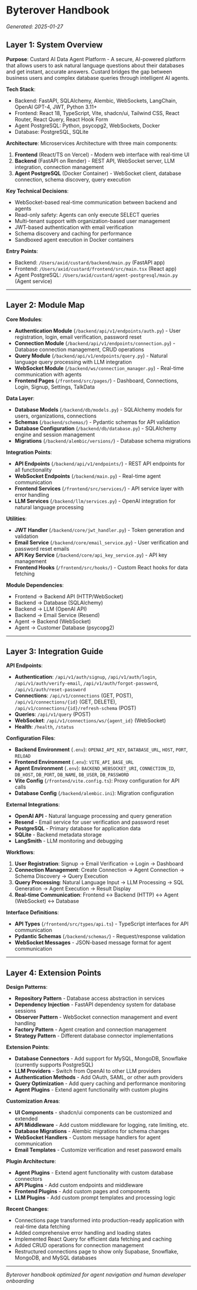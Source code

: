 # Byterover Handbook

*Generated: 2025-01-27*

## Layer 1: System Overview

**Purpose**: Custard AI Data Agent Platform - A secure, AI-powered platform that allows users to ask natural language questions about their databases and get instant, accurate answers. Custard bridges the gap between business users and complex database queries through intelligent AI agents.

**Tech Stack**: 
- Backend: FastAPI, SQLAlchemy, Alembic, WebSockets, LangChain, OpenAI GPT-4, JWT, Python 3.11+
- Frontend: React 18, TypeScript, Vite, shadcn/ui, Tailwind CSS, React Router, React Query, React Hook Form
- Agent PostgreSQL: Python, psycopg2, WebSockets, Docker
- Database: PostgreSQL, SQLite

**Architecture**: Microservices Architecture with three main components:
1. **Frontend** (React/TS on Vercel) - Modern web interface with real-time UI
2. **Backend** (FastAPI on Render) - REST API, WebSocket server, LLM integration, connection management
3. **Agent PostgreSQL** (Docker Container) - WebSocket client, database connection, schema discovery, query execution

**Key Technical Decisions**:
- WebSocket-based real-time communication between backend and agents
- Read-only safety: Agents can only execute SELECT queries
- Multi-tenant support with organization-based user management
- JWT-based authentication with email verification
- Schema discovery and caching for performance
- Sandboxed agent execution in Docker containers

**Entry Points**: 
- Backend: `/Users/axid/custard/backend/main.py` (FastAPI app)
- Frontend: `/Users/axid/custard/frontend/src/main.tsx` (React app)
- Agent PostgreSQL: `/Users/axid/custard/agent-postgresql/main.py` (Agent service)

---

## Layer 2: Module Map

**Core Modules**:
- **Authentication Module** (`/backend/api/v1/endpoints/auth.py`) - User registration, login, email verification, password reset
- **Connection Module** (`/backend/api/v1/endpoints/connection.py`) - Database connection management, CRUD operations
- **Query Module** (`/backend/api/v1/endpoints/query.py`) - Natural language query processing with LLM integration
- **WebSocket Module** (`/backend/ws/connection_manager.py`) - Real-time communication with agents
- **Frontend Pages** (`/frontend/src/pages/`) - Dashboard, Connections, Login, Signup, Settings, TalkData

**Data Layer**:
- **Database Models** (`/backend/db/models.py`) - SQLAlchemy models for users, organizations, connections
- **Schemas** (`/backend/schemas/`) - Pydantic schemas for API validation
- **Database Configuration** (`/backend/db/database.py`) - SQLAlchemy engine and session management
- **Migrations** (`/backend/alembic/versions/`) - Database schema migrations

**Integration Points**:
- **API Endpoints** (`/backend/api/v1/endpoints/`) - REST API endpoints for all functionality
- **WebSocket Endpoints** (`/backend/main.py`) - Real-time agent communication
- **Frontend Services** (`/frontend/src/services/`) - API service layer with error handling
- **LLM Services** (`/backend/llm/services.py`) - OpenAI integration for natural language processing

**Utilities**:
- **JWT Handler** (`/backend/core/jwt_handler.py`) - Token generation and validation
- **Email Service** (`/backend/core/email_service.py`) - User verification and password reset emails
- **API Key Service** (`/backend/core/api_key_service.py`) - API key management
- **Frontend Hooks** (`/frontend/src/hooks/`) - Custom React hooks for data fetching

**Module Dependencies**:
- Frontend → Backend API (HTTP/WebSocket)
- Backend → Database (SQLAlchemy)
- Backend → LLM (OpenAI API)
- Backend → Email Service (Resend)
- Agent → Backend (WebSocket)
- Agent → Customer Database (psycopg2)

---

## Layer 3: Integration Guide

**API Endpoints**:
- **Authentication**: `/api/v1/auth/signup`, `/api/v1/auth/login`, `/api/v1/auth/verify-email`, `/api/v1/auth/forgot-password`, `/api/v1/auth/reset-password`
- **Connections**: `/api/v1/connections` (GET, POST), `/api/v1/connections/{id}` (GET, DELETE), `/api/v1/connections/{id}/refresh-schema` (POST)
- **Queries**: `/api/v1/query` (POST)
- **WebSocket**: `/api/v1/connections/ws/{agent_id}` (WebSocket)
- **Health**: `/health`, `/status`

**Configuration Files**:
- **Backend Environment** (`.env`): `OPENAI_API_KEY`, `DATABASE_URL`, `HOST`, `PORT`, `RELOAD`
- **Frontend Environment** (`.env`): `VITE_API_BASE_URL`
- **Agent Environment** (`.env`): `BACKEND_WEBSOCKET_URI`, `CONNECTION_ID`, `DB_HOST`, `DB_PORT`, `DB_NAME`, `DB_USER`, `DB_PASSWORD`
- **Vite Config** (`/frontend/vite.config.ts`): Proxy configuration for API calls
- **Database Config** (`/backend/alembic.ini`): Migration configuration

**External Integrations**:
- **OpenAI API** - Natural language processing and query generation
- **Resend** - Email service for user verification and password reset
- **PostgreSQL** - Primary database for application data
- **SQLite** - Backend metadata storage
- **LangSmith** - LLM monitoring and debugging

**Workflows**:
1. **User Registration**: Signup → Email Verification → Login → Dashboard
2. **Connection Management**: Create Connection → Agent Connection → Schema Discovery → Query Execution
3. **Query Processing**: Natural Language Input → LLM Processing → SQL Generation → Agent Execution → Result Display
4. **Real-time Communication**: Frontend ↔ Backend (HTTP) ↔ Agent (WebSocket) ↔ Database

**Interface Definitions**:
- **API Types** (`/frontend/src/types/api.ts`) - TypeScript interfaces for API communication
- **Pydantic Schemas** (`/backend/schemas/`) - Request/response validation
- **WebSocket Messages** - JSON-based message format for agent communication

---

## Layer 4: Extension Points

**Design Patterns**:
- **Repository Pattern** - Database access abstraction in services
- **Dependency Injection** - FastAPI dependency system for database sessions
- **Observer Pattern** - WebSocket connection management and event handling
- **Factory Pattern** - Agent creation and connection management
- **Strategy Pattern** - Different database connector implementations

**Extension Points**:
- **Database Connectors** - Add support for MySQL, MongoDB, Snowflake (currently supports PostgreSQL)
- **LLM Providers** - Switch from OpenAI to other LLM providers
- **Authentication Methods** - Add OAuth, SAML, or other auth providers
- **Query Optimization** - Add query caching and performance monitoring
- **Agent Plugins** - Extend agent functionality with custom plugins

**Customization Areas**:
- **UI Components** - shadcn/ui components can be customized and extended
- **API Middleware** - Add custom middleware for logging, rate limiting, etc.
- **Database Migrations** - Alembic migrations for schema changes
- **WebSocket Handlers** - Custom message handlers for agent communication
- **Email Templates** - Customize verification and reset password emails

**Plugin Architecture**:
- **Agent Plugins** - Extend agent functionality with custom database connectors
- **API Plugins** - Add custom endpoints and middleware
- **Frontend Plugins** - Add custom pages and components
- **LLM Plugins** - Add custom prompt templates and processing logic

**Recent Changes**:
- Connections page transformed into production-ready application with real-time data fetching
- Added comprehensive error handling and loading states
- Implemented React Query for efficient data fetching and caching
- Added CRUD operations for connection management
- Restructured connections page to show only Supabase, Snowflake, MongoDB, and MySQL databases

---

*Byterover handbook optimized for agent navigation and human developer onboarding*
